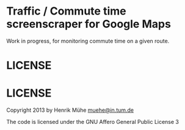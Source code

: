 Traffic / Commute time screenscraper for Google Maps
===

Work in progress, for monitoring commute time on a given route.


LICENSE
===
LICENSE
=======

Copyright 2013 by Henrik Mühe <muehe@in.tum.de>

The code is licensed under the GNU Affero General Public License 3
